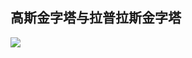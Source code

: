 ## 高斯金字塔与拉普拉斯金字塔


<img src="https://github.com/liziniu/CVPR/blob/master/Gauss%20Pyramid/expand和reduce.png">
